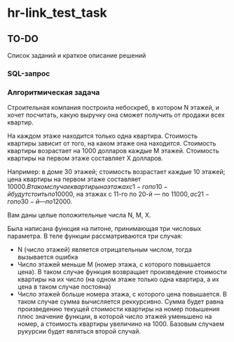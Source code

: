 # hr-link_test_task
## TO-DO

Список заданий и краткое описание решений

###  SQL-запрос



### Алгоритмическая задача

Строительная компания построила небоскреб, в котором N этажей, и хочет посчитать, какую выручку она сможет получить от продажи всех квартир.

На каждом этаже находится только одна квартира.
Стоимость квартиры зависит от того, на каком этаже она находится.
Стоимость квартиры возрастает на 1000 долларов каждые M этажей. 
Стоимость квартиры на первом этаже составляет X долларов.

Например: в доме 30 этажей; стоимость возрастает каждые 10 этажей; цена квартиры на первом этаже составляет 10000$. В таком случае квартиры на этажах с 1-го по 10-й будут стоить по 10000$, на этажах с 11-го по 20-й — по 11000$, а с 21-го по 30-й — по 12000$.

Вам даны целые положительные числа N, M, X.

Была написана функция на питоне, принимающая три числовых параметра. В теле функции рассматриваются три случая:
- N (число этажей) является отрицательным числом, тогда вызывается ошибка
- Число этажей меньше M (номер этажа, с которого повышается цена). В таком случае функция возвращает произведение стоимости квартиры на их число (на одном этаже только одна квартира, а их цена в таком случае постояна)
- Число этажей больше номера этажа, с которого цена повышается. В таком случае сумма вычисляется реккурсивно. Сумма будет равна произведению текущей стоимости квартиры на номер повышения плюс значение функции, в которой число этажей уменьшено на номер, а стоимость квартиры увеличино на 1000. Базовым случаем рукурсии будет являться второй случай.
